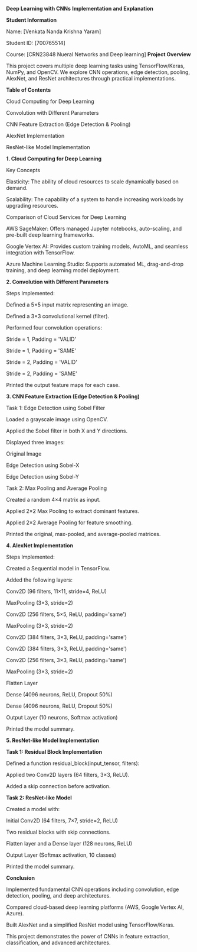 **Deep Learning with CNNs**
**Implementation and Explanation**

**Student Information**

Name: [Venkata Nanda Krishna Yaram]

Student ID: [700765514]

Course: [CRN23848 Nueral Networks and Deep learning]
**Project Overview**

This project covers multiple deep learning tasks using TensorFlow/Keras, NumPy, and OpenCV. We explore CNN operations, edge detection, pooling, AlexNet, and ResNet architectures through practical implementations.

**Table of Contents**

Cloud Computing for Deep Learning

Convolution with Different Parameters

CNN Feature Extraction (Edge Detection & Pooling)

AlexNet Implementation

ResNet-like Model Implementation

**1. Cloud Computing for Deep Learning**

Key Concepts

Elasticity: The ability of cloud resources to scale dynamically based on demand.

Scalability: The capability of a system to handle increasing workloads by upgrading resources.

Comparison of Cloud Services for Deep Learning

AWS SageMaker: Offers managed Jupyter notebooks, auto-scaling, and pre-built deep learning frameworks.

Google Vertex AI: Provides custom training models, AutoML, and seamless integration with TensorFlow.

Azure Machine Learning Studio: Supports automated ML, drag-and-drop training, and deep learning model deployment.

**2. Convolution with Different Parameters**

Steps Implemented:

Defined a 5×5 input matrix representing an image.

Defined a 3×3 convolutional kernel (filter).

Performed four convolution operations:

Stride = 1, Padding = 'VALID'

Stride = 1, Padding = 'SAME'

Stride = 2, Padding = 'VALID'

Stride = 2, Padding = 'SAME'

Printed the output feature maps for each case.

**3. CNN Feature Extraction (Edge Detection & Pooling)**

Task 1: Edge Detection using Sobel Filter

Loaded a grayscale image using OpenCV.

Applied the Sobel filter in both X and Y directions.

Displayed three images:

Original Image

Edge Detection using Sobel-X

Edge Detection using Sobel-Y

Task 2: Max Pooling and Average Pooling

Created a random 4×4 matrix as input.

Applied 2×2 Max Pooling to extract dominant features.

Applied 2×2 Average Pooling for feature smoothing.

Printed the original, max-pooled, and average-pooled matrices.

**4. AlexNet Implementation**

Steps Implemented:

Created a Sequential model in TensorFlow.

Added the following layers:

Conv2D (96 filters, 11×11, stride=4, ReLU)

MaxPooling (3×3, stride=2)

Conv2D (256 filters, 5×5, ReLU, padding='same')

MaxPooling (3×3, stride=2)

Conv2D (384 filters, 3×3, ReLU, padding='same')

Conv2D (384 filters, 3×3, ReLU, padding='same')

Conv2D (256 filters, 3×3, ReLU, padding='same')

MaxPooling (3×3, stride=2)

Flatten Layer

Dense (4096 neurons, ReLU, Dropout 50%)

Dense (4096 neurons, ReLU, Dropout 50%)

Output Layer (10 neurons, Softmax activation)

Printed the model summary.

**5. ResNet-like Model Implementation**

**Task 1: Residual Block Implementation**

Defined a function residual_block(input_tensor, filters):

Applied two Conv2D layers (64 filters, 3×3, ReLU).

Added a skip connection before activation.

**Task 2: ResNet-like Model**

Created a model with:

Initial Conv2D (64 filters, 7×7, stride=2, ReLU)

Two residual blocks with skip connections.

Flatten layer and a Dense layer (128 neurons, ReLU)

Output Layer (Softmax activation, 10 classes)

Printed the model summary.

**Conclusion**

Implemented fundamental CNN operations including convolution, edge detection, pooling, and deep architectures.

Compared cloud-based deep learning platforms (AWS, Google Vertex AI, Azure).

Built AlexNet and a simplified ResNet model using TensorFlow/Keras.

This project demonstrates the power of CNNs in feature extraction, classification, and advanced architectures. 
